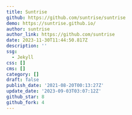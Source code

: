 ```yaml
---
title: Suntrise
github: https://github.com/suntrise/suntrise
demo: https://suntrise.github.io/
author: suntrise
author_link: https://github.com/suntrise
date: 2023-11-30T11:44:50.817Z
description: ''
ssg:
  - Jekyll
css: []
cms: []
category: []
draft: false
publish_date: '2021-08-20T00:13:27Z'
update_date: '2023-09-03T03:07:12Z'
github_star: 8
github_fork: 4
---
```

